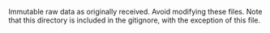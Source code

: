 Immutable raw data as originally received. Avoid modifying these files.
Note that this directory is included in the gitignore, with the exception of this file.